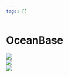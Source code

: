 ```yaml
---
tags: []
---
```

# OceanBase   
   
![](https://xiaohui-zhangjiakou.oss-cn-zhangjiakou.aliyuncs.com/image/202309171642741.png)   
![](https://xiaohui-zhangjiakou.oss-cn-zhangjiakou.aliyuncs.com/image/202309171646518.png)   
![](https://xiaohui-zhangjiakou.oss-cn-zhangjiakou.aliyuncs.com/image/202309171644548.png)